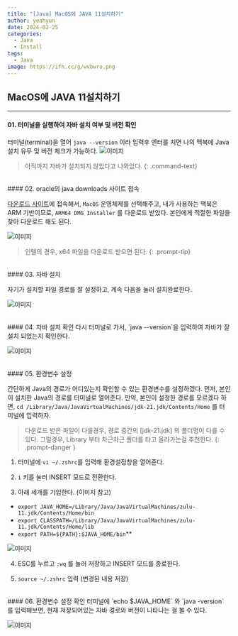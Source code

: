 ```yaml
---
title: "[Java] MacOS에 JAVA 11설치하기"
author: yeahyun
date: 2024-02-25
categories:
  - Java
  - Install
tags:
  - Java
image: https://ifh.cc/g/wvbwro.png
---
```

## MacOS에 JAVA 11설치하기

---
#### 01. 터미널을 실행하여 자바 설치 여부 및 버전 확인

터미널(terminal)을 열어 `java --version` 이라 입력후 엔터를 치면 나의 맥북에 Java 설치 유무 및 버전 체크가 가능하다.
![이미지](https://ifh.cc/g/PKNZKO.png)

>아직까지 자바가 설치되지 않았다고 나와있다.
{: .command-text}

<BR>
#### 02. oracle의 java downloads 사이트 접속

[다운로드 사이트](https://www.oracle.com/kr/java/technologies/downloads/#jdk21-mac)에 접속해서, `MacOS` 운영체제를 선택해주고, 내가 사용하는 맥북은 ARM 기반이므로,  `ARM64 DMG Installer` 를 다운로드 받았다. 본인에게 적절한 파일을 찾아 다운로드 해도 된다.

![이미지](https://ifh.cc/g/SYhcvY.png)
>인텔의 경우, x64 파일을 다운로드 받으면 된다.
{: .prompt-tip}

<BR>
#### 03. 자바 설치

자기가 설치할 파일 경로를 잘 설정하고, 계속 다음을 눌러 설치완료한다.

![이미지](https://ifh.cc/g/A2hVmK.png)

<br>
#### 04. 자바 설치 확인
다시 터미널로 가서, `java --version`을 입력하여 자바가 잘 설치 되었는지 확인한다.

![이미지](https://ifh.cc/g/SRQ7pT.png)


<br>
#### 05. 환경변수 설정

간단하게 Java의 경로가 어디있는지 확인할 수 있는 환경변수를 설정하겠다.
먼저, 본인이 설치한 Java의 경로를 터미널로 열어준다. 만약, 본인이 설정한 경로를 모르겠다 하면,
`cd /Library/Java/JavaVirtualMachines/jdk-21.jdk/Contents/Home` 를 터미널에 입력하자.

>다운로드 받은 파일이 다를경우, 경로 중간의 [jdk-21.jdk] 의 폴더명이 다를 수있다.
>그럴경우, Library 부터 차근차근 폴더를 타고 올라가는걸 추천한다.
{: .prompt-danger }

1) 터미널에 `vi ~/.zshrc`를 입력해 환경설정창을 열어준다.

2) `i` 키를 눌러 INSERT 모드로 전환한다.

3) 아래 세개를 기입한다. (이미지 참고)   
- `export JAVA_HOME=/Library/Java/JavaVirtualMachines/zulu-11.jdk/Contents/Home/bin`  
- `export CLASSPATH=/Library/Java/JavaVirtualMachines/zulu-11.jdk/Contents/Home/lib`  
- `export PATH=${PATH}:$JAVA_HOME/bin`**

![이미지](https://ifh.cc/g/CM6osA.jpg)

4) ESC를 누르고 `:wq` 를 눌러 저장하고 INSERT 모드를 종료한다.

5) `source ~/.zshrc` 입력 (변경된 내용 저장)


<br>
#### 06. 환경변수 설정 확인
터미널에 `echo $JAVA_HOME` 와 `java -version` 를 입력해보면, 현재 저장되어있는 자바 경로와 버전이 나타나는 걸 볼 수 있다.

![이미지](https://ifh.cc/g/a47V5a.png)